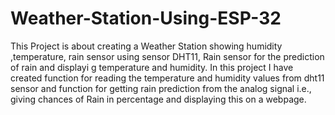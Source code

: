 # Weather-Station-Using-ESP-32
This Project is about creating a Weather Station showing  humidity ,temperature, rain sensor using sensor DHT11, Rain sensor for the prediction of rain and displayi g temperature and humidity. 
In this project I have created function for reading the temperature and humidity values from dht11 sensor and function for getting rain prediction from the analog signal i.e., giving chances of Rain in percentage and displaying this on a webpage.

